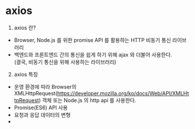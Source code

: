 <h1>axios</h1>

1. axios 란?

-   Browser, Node.js 를 위한 promise API 를 활용하는 HTTP 비동기 통신 라이브러리
-   백엔드와 프론트엔드 간의 통신을 쉽게 하기 위해 ajax 와 더불어 사용한다.  
    (결국, 비동기 통신을 위해 사용하는 라이브러리)

2. axios 특징

-   운영 환경에 따라 Browser의 XMLHttpRequest(https://developer.mozilla.org/ko/docs/Web/API/XMLHttpRequest) 객체 또는 Node.js 의 http api 를 사용한다.
-   Promise(ES6) API 사용
-   요청과 응답 데이터의 변형
-
